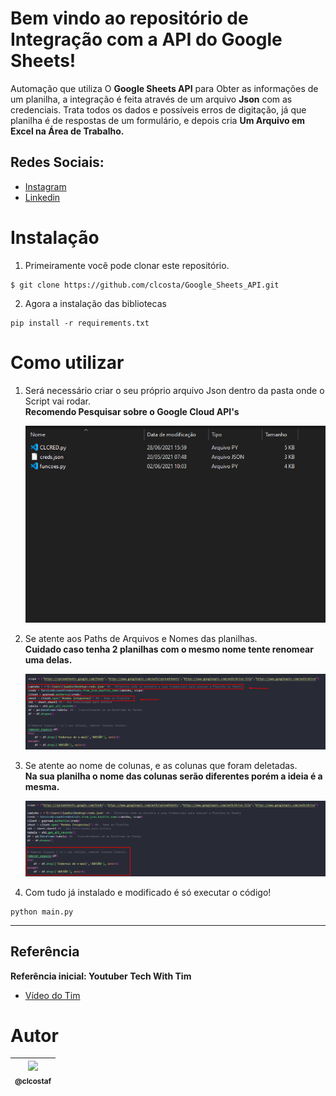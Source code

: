 # Bem vindo ao repositório de Integração com a API do Google Sheets!
Automação que utiliza O **Google Sheets API** para Obter as informações de um planilha, a integração é feita através de um arquivo **Json** com as credenciais. Trata todos os dados e possíveis erros de digitação, já que planilha é de respostas de um formulário, e depois cria **Um Arquivo em Excel na Área de Trabalho.**

## Redes Sociais:
* [Instagram](https://www.instagram.com/claudiogfez/)
* [Linkedin](https://www.linkedin.com/in/clcostaf/)

# Instalação

1. Primeiramente você pode clonar este repositório.

```
$ git clone https://github.com/clcosta/Google_Sheets_API.git
```

2. Agora a instalação das bibliotecas

```
pip install -r requirements.txt
```

# Como utilizar

1. Será necessário criar o seu próprio arquivo Json dentro da pasta onde o Script vai rodar.  
	**Recomendo Pesquisar sobre o Google Cloud API's**  

    ![step1](images/step1.png)

2. Se atente aos Paths de Arquivos e Nomes das planilhas.  
	__Cuidado caso tenha 2 planilhas com o mesmo nome tente renomear uma delas.__

    ![step2](images/step2.png)

3. Se atente ao nome de colunas, e as colunas que foram deletadas.  
	__Na sua planilha o nome das colunas serão diferentes porém a ideia é a mesma.__

	![step3](images/step3.png)

4. Com tudo já instalado e modificado é só executar o código!
```
python main.py
```
---

## Referência
**Referência inicial: Youtuber Tech With Tim**

* [Vídeo do Tim](https://www.youtube.com/watch?v=cnPlKLEGR7E)


# Autor
| [<img src="https://avatars.githubusercontent.com/u/83929403?v=4" width=115><br><sub>@clcostaf</sub>](https://github.com/clcosta) |
| :---: |
